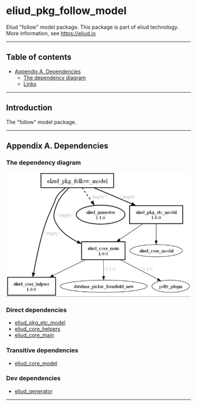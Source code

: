 # eliud_pkg_follow_model

Eliud "follow" model package. 
This package is part of eliud technology. More information, see https://eliud.io

---

## Table of contents

<!-- toc -->

- [Appendix A. Dependencies](#appendix-a-dependencies)
  * [The dependency diagram](#the-dependency-diagram)
  * [Links](#links-)

<!-- tocstop -->

---

## Introduction

The "follow" model package.

---

## Appendix A. Dependencies

### The dependency diagram

![Dependency diagram](https://github.com/eliudio/eliud_pkg_follow_model/raw/main/depends.jpg)

<!-- dependencies -->

### Direct dependencies
- [eliud_pkg_etc_model](https://pub.dev/packages/eliud_pkg_etc_model)
- [eliud_core_helpers](https://pub.dev/packages/eliud_core_helpers)
- [eliud_core_main](https://pub.dev/packages/eliud_core_main)

### Transitive dependencies
- [eliud_core_model](https://pub.dev/packages/eliud_core_model)

### Dev dependencies
- [eliud_generator](https://pub.dev/packages/eliud_generator)

<!-- dependenciesstop -->

---
